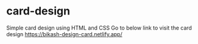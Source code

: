 # card-design
Simple card design using HTML and CSS
Go to below link to visit the card design https://bikash-design-card.netlify.app/
